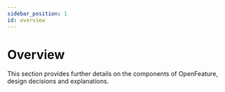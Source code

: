 ```yaml
---
sidebar_position: 1
id: overview
---
```


# Overview

This section provides further details on the components of OpenFeature, design decisions and explanations.
